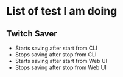 # List of test I am doing

## Twitch Saver
  - Starts saving after start from CLI
  - Stops saving after stop from CLI
  - Starts saving after start from Web UI
  - Stops saving after stop from Web UI